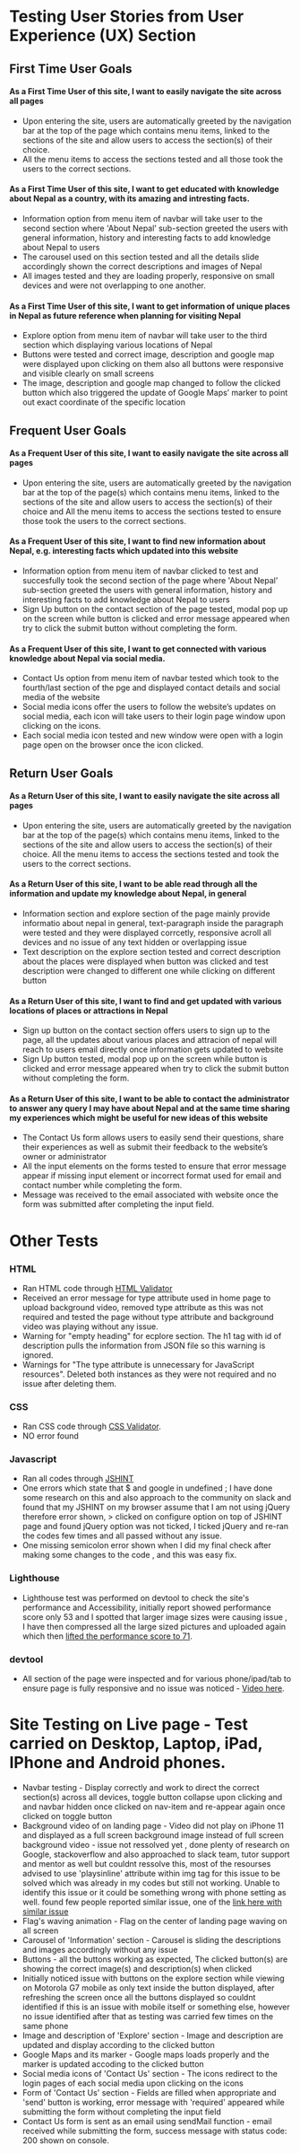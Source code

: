 # Testing User Stories from User Experience (UX) Section

## First Time User Goals

#### As a First Time User of this site, I want to easily navigate the site across all pages
- Upon entering the site, users are automatically greeted by the navigation bar at the top of the page  which contains menu items, linked to the sections of the site and allow users to access the section(s) of their choice.
- All the menu items to access the sections tested and all those took the users to the correct sections.

#### As a First Time User of this site, I want to get educated with knowledge about Nepal as a country, with its amazing and intresting facts.
- Information option from menu item of navbar will take user to the second section where 'About Nepal’ sub-section greeted the users with general information, history and interesting facts to add knowledge about Nepal to users
- The carousel used on this section tested and all the details slide accordingly shown the correct descriptions and images of Nepal
- All images tested and they are loading properly, responsive on small devices and were not overlapping to one another.

#### As a First Time User of this site, I want to get information of unique places in Nepal as future reference when planning for visiting Nepal
- Explore option from menu item of navbar will take user to the third section which displaying various locations of Nepal
- Buttons were tested and correct image, description and google map were displayed upon clicking on them also all buttons were responsive and  visible clearly on small screens
- The image, description and google map changed to follow the clicked button which also triggered the update of Google Maps’ marker to point out exact coordinate of the specific location

## Frequent User Goals

#### As a Frequent User of this site, I want to easily navigate the site across all pages
- Upon entering the site, users are automatically greeted by the navigation bar at the top of the page(s) which contains menu items, linked to the sections of the site and allow users to access the section(s) of their choice and All the menu items to access the sections tested to ensure those took the users to the correct sections.

#### As a Frequent User of this site, I want to find new information about Nepal, e.g. interesting facts which updated into this website
- Information option from menu item of navbar clicked to test and succesfully took the second section of the page where 'About Nepal’ sub-section greeted the users with general information, history and interesting facts to add knowledge about Nepal to users
- Sign Up button on the contact section of the page tested,  modal pop up on the screen while button is clicked and error message appeared when try to click the submit button without completing the form.

#### As a Frequent User of this site, I want to get connected with various knowledge about Nepal via social media.
- Contact Us option from menu item of navbar tested which took to the fourth/last section of the pge and displayed contact details and social media of the website
- Social media icons offer the users to follow the website’s updates on social media, each icon will take users to their login page window upon clicking on the icons.
- Each social media icon tested and new window were open with a login page open on the browser once the icon clicked.

## Return User Goals

#### As a Return User of this site, I want to easily navigate the site across all pages
- Upon entering the site, users are automatically greeted by the navigation bar at the top of the page(s) which contains menu items, linked to the sections of the site and allow users to access the section(s) of their choice.
All the menu items to access the sections tested and took the users to the correct sections.

#### As a Return User of this site, I want to be able read through all the information and update my knowledge about Nepal, in general
- Information section and explore section of the page mainly provide informatio about nepal in general, text-paragraph inside the paragraph were tested and they were displayed corrcetly, responsive acroll all devices and no issue of any text hidden or overlapping issue
- Text description on the explore section tested and correct description about the places were displayed when button was clicked and test description were changed to different one while clicking on different button

#### As a Return User of this site, I want to find and get updated with various locations of places or attractions in Nepal
- Sign up button on the contact section offers users to sign up to the page, all the updates about various places and attracion of nepal will reach to users email directly once information gets updated to website
- Sign Up button tested,  modal pop up on the screen while button is clicked and error message appeared when try to click the submit button without completing the form.

#### As a Return User of this site, I want to be able to contact the administrator to answer any query I may have about Nepal and at the same time sharing my experiences which might be useful for new ideas of this website
- The Contact Us form allows users to easily send their questions, share their experiences as well as submit their feedback to the website’s owner or administrator
- All the input elements on the forms tested to ensure that error message appear if missing input element or incorrect format used for email and contact number while completing the form.
- Message was received to the email associated with website once the form was submitted after completing the input field.


# Other Tests

### HTML
- Ran HTML code through [HTML Validator](https://validator.w3.org/)
 - Received an error message for type attribute used in home page to upload background video, removed type attribute as this was not required and tested the page without type attribute and background video was playing without any issue.
 - Warning for "empty heading" for ecplore section. The h1 tag with id of description pulls the information from JSON file so this warning is ignored.
 - Warnings for "The type attribute is unnecessary for JavaScript resources". Deleted both instances as they were not required and no issue after deleting them.
 
### CSS
- Ran CSS code through [CSS Validator](https://jigsaw.w3.org/css-validator/validator).
 - NO error found
 
### Javascript
- Ran all codes through [JSHINT](https://jshint.com/)
 - One errors which state that $ and google in undefined ; I have done some research on this and also approach to the community on slack and found that my JSHINT on my browser assume that I am not using jQuery therefore error shown, > clicked on configure option on top of JSHINT page and found jQuery option was not ticked, I ticked jQuery and re-ran the codes few times and all passed without any issue.
 - One missing semicolon error shown when I did my final check after making some changes to the code , and this was easy fix. 

### Lighthouse
- Lighthouse test was performed on devtool to check the site's performance and Accessibility, initially report showed performance score only 53 and I spotted that larger image sizes were causing issue , I have then compressed all the large sized pictures and uploaded again which then [lifted the performance score to 71](assets/images/lighthouse.jpg).

### devtool
- All section of the page were inspected and for various phone/ipad/tab to ensure page is fully responsive and no issue was noticed - [Video here](assets/videos/testondevtool.mp4).
 
# Site Testing on Live page - Test carried on Desktop, Laptop, iPad, IPhone and Android phones.
- Navbar testing - Display correctly and work to direct the correct section(s) across all devices, toggle button collapse upon clicking and and navbar hidden once clicked on nav-item and re-appear again once clicked on toggle button 
- Background video of on landing page - Video did not play on iPhone 11 and displayed as a full screen background image instead of full screen background video - issue not ressolved yet , done plenty of research on Google, stackoverflow and also approached to slack team, tutor support and mentor as well but couldnt ressolve this, most of the resourses advised to use 'playsinline' attribute within img tag for this issue to be solved which was already in my codes but still not working. Unable to identify this issue or it could be something wrong with phone setting as well. found few people reported similar issue, one of the [link here with similar issue](https://forum.squarespace.com/topic/151440-banner-videos-not-playing-in-newer-iphones-and-samsung/)
- Flag's waving animation - Flag on the center of landing page waving on all screen
- Carousel of 'Information' section - Carousel is sliding the descriptions and images accordingly without any issue
- Buttons - all the buttons working as expected, The clicked button(s) are showing the correct image(s) and description(s) when clicked
 - Initially noticed issue with buttons on the explore section while viewing on Motorola G7 mobile as only text inside the button displayed, after refreshing the screen once all the buttons displayed so couldnt identified if this is an issue with mobile itself or something else, however no issue identified after that as testing was carried few times on the same phone
- Image and description of 'Explore' section - Image and description are updated and display according to the clicked button
- Google Maps and its marker - Google maps loads properly and the marker is updated accoding to the clicked button
- Social media icons of 'Contact Us' section - The icons redirect to the login pages of each social media upon clicking on the icons
- Form of 'Contact Us' section - Fields are filled when appropriate and 'send' button is working, error message with 'required' appeared while submitting the form without completing the input field
- Contact Us form is sent as an email using sendMail function - email received while submitting the form, success message with status code: 200 shown on console.























